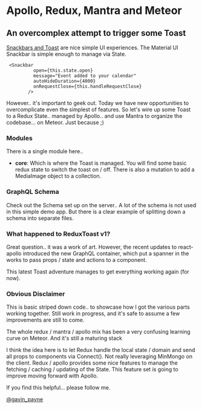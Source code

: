 # Apollo, Redux, Mantra and Meteor


## An overcomplex attempt to trigger some Toast


 [Snackbars and Toast](https://material.google.com/components/snackbars-toasts.html) are nice simple UI experiences. The Material UI Snackbar is simple enough to manage via State.

```
 <Snackbar
          open={this.state.open}
          message="Event added to your calendar"
          autoHideDuration={4000}
          onRequestClose={this.handleRequestClose}
        />
```

However.. it's important to geek out. Today we have new opportunities to overcomplicate even the simplest of features. So let's wire up some Toast to a Redux State.. managed by Apollo.. and use Mantra to organize the codebase... on Meteor. Just because ;)


### Modules

There is a single module here..

* **core**: Which is where the Toast is managed. You will find some basic redux state to switch the toast on / off. There is also a mutation to add a MediaImage object to a collection.


### GraphQL Schema

Check out the Schema set up on the server.. A lot of the schema is not used in this simple demo app. But there is a clear example of splitting down a schema into separate files.




### What happened to ReduxToast v1?

Great question.. it was a work of art. However, the recent updates to react-apollo introduced the new GraphQL container, which put a spanner in the works to pass props / state and actions to a component.

This latest Toast adventure manages to get everything working again (for now).


### Obvious Disclaimer


This is basic striped down code.. to showcase how I got the various parts working together. Still work in progress, and it's safe to assume a few improvements are still to come.

The whole redux / mantra / apollo mix has been a very confusing learning curve on Meteor. And it's still a maturing stack

I think the idea here is to let Redux handle the local state / domain and send all props to components via Connect(). Not really leveraging MinMongo on the client.  Redux / apollo provides some nice features to manage the fetching / caching / updating of the State. This feature set is going to improve moving forward with Apollo.


If you find this helpful... please follow me.

[@gavin_payne](https://twitter.com/gavin_payne)

